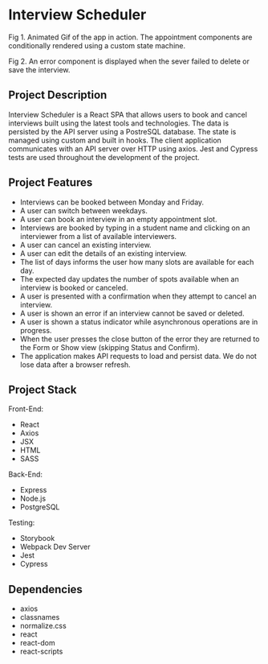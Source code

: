 # Interview Scheduler


Fig 1. Animated Gif of the app in action. The appointment components are conditionally rendered using a custom state machine.

Fig 2. An error component is displayed when the sever failed to delete or save the interview. 

## Project Description
Interview Scheduler is a React SPA that allows users to book and cancel interviews built using the latest tools and technologies. The data is persisted by the API server using a PostreSQL database. The state is managed using custom and built in hooks. The client application communicates with an API server over HTTP using axios. Jest and Cypress tests are used throughout the development of the project. 

## Project Features
- Interviews can be booked between Monday and Friday.
- A user can switch between weekdays.
- A user can book an interview in an empty appointment slot.
- Interviews are booked by typing in a student name and clicking on an interviewer from a list of available interviewers.
- A user can cancel an existing interview.
- A user can edit the details of an existing interview.
- The list of days informs the user how many slots are available for each day.
- The expected day updates the number of spots available when an interview is booked or canceled.
- A user is presented with a confirmation when they attempt to cancel an interview.
- A user is shown an error if an interview cannot be saved or deleted.
- A user is shown a status indicator while asynchronous operations are in progress.
- When the user presses the close button of the error they are returned to the Form or Show view (skipping Status and Confirm).
- The application makes API requests to load and persist data. We do not lose data after a browser refresh.

## Project Stack
Front-End:
  - React
  - Axios
  - JSX
  - HTML
  - SASS

Back-End: 
  - Express
  - Node.js
  - PostgreSQL

Testing: 
  - Storybook
  - Webpack Dev Server
  - Jest
  - Cypress

## Dependencies
- axios
- classnames
- normalize.css
- react
- react-dom
- react-scripts

